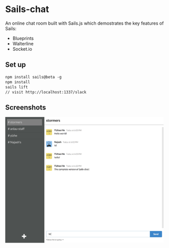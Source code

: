 # Sails-chat

An online chat room built with Sails.js which demostrates the key features of Sails:

+ Blueprints
+ Walterline
+ Socket.io

## Set up

```
npm install sails@beta -g
npm install
sails lift
// visit http://localhost:1337/slack
```

## Screenshots

![sails-chat](./assets/images/sails-chat.jpg)

